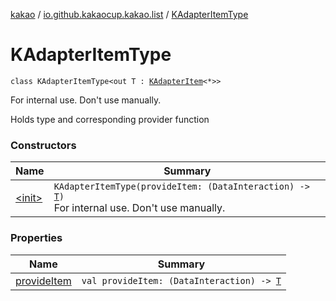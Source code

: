 [kakao](../../index.md) / [io.github.kakaocup.kakao.list](../index.md) / [KAdapterItemType](./index.md)

# KAdapterItemType

`class KAdapterItemType<out T : `[`KAdapterItem`](../-k-adapter-item/index.md)`<*>>`

For internal use. Don't use manually.

Holds type and corresponding provider function

### Constructors

| Name | Summary |
|---|---|
| [&lt;init&gt;](-init-.md) | `KAdapterItemType(provideItem: (DataInteraction) -> `[`T`](index.md#T)`)`<br>For internal use. Don't use manually. |

### Properties

| Name | Summary |
|---|---|
| [provideItem](provide-item.md) | `val provideItem: (DataInteraction) -> `[`T`](index.md#T) |
